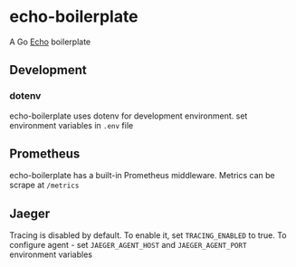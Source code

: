 # echo-boilerplate

A Go [Echo](https://github.com/labstack/echo) boilerplate

## Development

### dotenv

echo-boilerplate uses dotenv for development environment. set environment variables in `.env` file

## Prometheus

echo-boilerplate has a built-in Prometheus middleware. Metrics can be scrape at `/metrics`

## Jaeger

Tracing is disabled by default. To enable it, set `TRACING_ENABLED` to true. To configure agent - set `JAEGER_AGENT_HOST` and `JAEGER_AGENT_PORT` environment variables